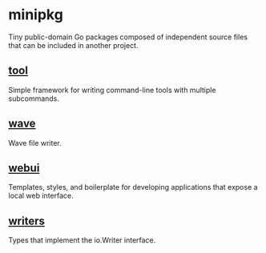 minipkg
=======
Tiny public-domain Go packages composed of independent source files that
can be included in another project.

[tool](http://godoc.org/github.com/jangler/minipkg/tool)
--------------------------------------------------------
Simple framework for writing command-line tools with multiple subcommands.

[wave](http://godoc.org/github.com/jangler/minipkg/wave)
--------------------------------------------------------
Wave file writer.

[webui](http://godoc.org/github.com/jangler/minipkg/webui)
----------------------------------------------------------
Templates, styles, and boilerplate for developing applications that
expose a local web interface.

[writers](http://godoc.org/github.com/jangler/minipkg/writers)
--------------------------------------------------------------
Types that implement the io.Writer interface.
